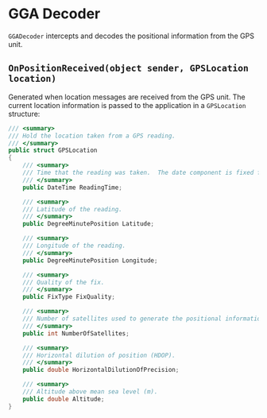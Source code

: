# GGA Decoder

`GGADecoder` intercepts and decodes the positional information from the GPS unit.

## `OnPositionReceived(object sender, GPSLocation location)`

Generated when location messages are received from the GPS unit.  The current location information is passed to the application in a `GPSLocation` structure:

```csharp
/// <summary>
/// Hold the location taken from a GPS reading.
/// </summary>
public struct GPSLocation
{
    /// <summary>
    /// Time that the reading was taken.  The date component is fixed for each reading.
    /// </summary>
    public DateTime ReadingTime;

    /// <summary>
    /// Latitude of the reading.
    /// </summary>
    public DegreeMinutePosition Latitude;

    /// <summary>
    /// Longitude of the reading.
    /// </summary>
    public DegreeMinutePosition Longitude;

    /// <summary>
    /// Quality of the fix.
    /// </summary>
    public FixType FixQuality;

    /// <summary>
    /// Number of satellites used to generate the positional information.
    /// </summary>
    public int NumberOfSatellites;

    /// <summary>
    /// Horizontal dilution of position (HDOP).
    /// </summary>
    public double HorizontalDilutionOfPrecision;

    /// <summary>
    /// Altitude above mean sea level (m).
    public double Altitude;
}
```